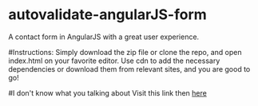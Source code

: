 # autovalidate-angularJS-form
A contact form in AngularJS with a great user experience.

#Instructions:
Simply download the zip file or clone the repo, and open index.html on your favorite editor. Use cdn to add the necessary dependencies or download them from relevant sites, and you are good to go!

#I don't know what you talking about
Visit this link then <a href="http://176.32.230.47/development-test.com/">here</a>
